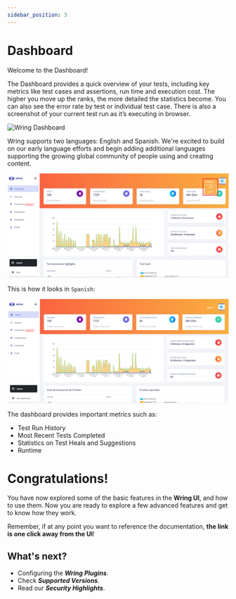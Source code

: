 ```yaml
---
sidebar_position: 3
---
```


# Dashboard

Welcome to the Dashboard!

The Dashboard provides a quick overview of your tests, including key metrics like test cases and assertions, run time and execution cost. The higher you move up the ranks, the more detailed the statistics become. You can also see the error rate by test or individual test case. There is also a screenshot of your current test run as it’s executing in browser.

![Wring Dashboard](/img/Dashboard.png)


Wring supports two languages: English and Spanish. We're excited to build on our early language efforts and begin adding additional languages supporting the growing global community of people using and creating content.

![Wring Dashboard](/img/language.png)

This is how it looks in `Spanish`: 

![Wring Dashboard](/img/language1.png)


The dashboard provides important metrics such as: 

- Test Run History
- Most Recent Tests Completed
- Statistics on Test Heals and Suggestions
- Runtime



# Congratulations!

You have now explored some of the basic features in the **Wring UI**, and how to use them. Now you are ready to explore a few advanced features and get to know how they work.

Remember, if at any point you want to reference the documentation, **the link is one click away from the UI**!

## What's next?

- Configuring the ***Wring Plugins***.
- Check ***Supported Versions***.
- Read our ***Security Highlights***.

